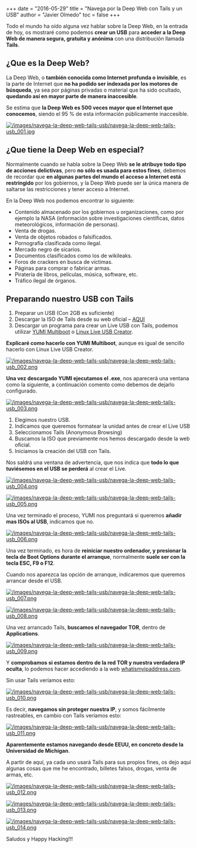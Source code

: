 +++
date = "2016-05-29"
title = "Navega por la Deep Web con Tails y un USB"
author = "Javier Olmedo"
toc = false
+++

Todo el mundo ha oído alguna vez hablar sobre la Deep Web, en la entrada de hoy, os mostraré como podemos **crear un USB** para **acceder a la Deep Web de manera segura, gratuita y anónima** con una distribución llamada **Tails**.

## ¿Que es la Deep Web?

La Deep Web, o **también conocida como Internet profunda o invisible**, es la parte de Internet que **no ha podido ser indexada por los motores de búsqueda**, ya sea por páginas privadas o material que ha sido ocultado, **quedando así en mayor parte de manera inaccesible**.

Se estima que **la Deep Web es 500 veces mayor que el Internet que conocemos**, siendo el 95 % de esta información públicamente inaccesible.

[![/images/navega-la-deep-web-tails-usb/navega-la-deep-web-tails-usb_001.jpg](/images/navega-la-deep-web-tails-usb/navega-la-deep-web-tails-usb_001.jpg)](/images/navega-la-deep-web-tails-usb/navega-la-deep-web-tails-usb_001.jpg)

## ¿Que tiene la Deep Web en especial?

Normalmente cuando se habla sobre la Deep Web **se le atribuye todo tipo de acciones delictivas**, pero **no sólo es usada para estos fines**, debemos de recordar que **en algunas partes del mundo el acceso a Internet está restringido** por los gobiernos, y la Deep Web puede ser la única manera de saltarse las restricciones y tener acceso a Internet.

En la Deep Web nos podemos encontrar lo siguiente:

- Contenido almacenado por los gobiernos u organizaciones, como por ejemplo la NASA (información sobre investigaciones científicas, datos meteorológicos, información de personas).
- Venta de drogas.
- Venta de objetos robados o falsificados.
- Pornografía clasificada como ilegal.
- Mercado negro de sicarios.
- Documentos clasificados como los de wikileaks.
- Foros de crackers en busca de víctimas.
- Páginas para comprar o fabricar armas.
- Piratería de libros, películas, música, software, etc.
- Tráfico ilegal de órganos.

## Preparando nuestro USB con Tails

1. Preparar un USB (Con 2GB es suficiente)
2. Descargar la ISO de Tails desde su web oficial – [AQUI](https://tails.net/index.en.html)
3. Descargar un programa para crear un Live USB con Tails, podemos utilizar [YUMI Multiboot](https://pendrivelinux.com/yumi-multiboot-usb-creator/) o [Linux Live USB Creator](http://www.linuxliveusb.com/).

**Explicaré como hacerlo con YUMI Multiboot**, aunque es igual de sencillo hacerlo con Linux Live USB Creator.

[![/images/navega-la-deep-web-tails-usb/navega-la-deep-web-tails-usb_002.png](/images/navega-la-deep-web-tails-usb/navega-la-deep-web-tails-usb_002.png)](/images/navega-la-deep-web-tails-usb/navega-la-deep-web-tails-usb_002.png)

**Una vez descargado YUMI ejecutamos el .exe**, nos aparecerá una ventana como la siguiente, a continuación comento como debemos de dejarlo configurado.

[![/images/navega-la-deep-web-tails-usb/navega-la-deep-web-tails-usb_003.png](/images/navega-la-deep-web-tails-usb/navega-la-deep-web-tails-usb_003.png)](/images/navega-la-deep-web-tails-usb/navega-la-deep-web-tails-usb_003.png)

1. Elegimos nuestro USB.
2. Indicamos que queremos formatear la unidad antes de crear el Live USB
3. Seleccionamos Tails (Anonymous Browsing)
4. Buscamos la ISO que previamente nos hemos descargado desde la web oficial.
5. Iniciamos la creación del USB con Tails.

Nos saldrá una ventana de advertencia, que nos indica que **todo lo que tuviésemos en el USB se perderá** al crear el Live.

[![/images/navega-la-deep-web-tails-usb/navega-la-deep-web-tails-usb_004.png](/images/navega-la-deep-web-tails-usb/navega-la-deep-web-tails-usb_004.png)](/images/navega-la-deep-web-tails-usb/navega-la-deep-web-tails-usb_004.png)

[![/images/navega-la-deep-web-tails-usb/navega-la-deep-web-tails-usb_005.png](/images/navega-la-deep-web-tails-usb/navega-la-deep-web-tails-usb_005.png)](/images/navega-la-deep-web-tails-usb/navega-la-deep-web-tails-usb_005.png)

Una vez terminado el proceso, YUMI nos preguntará si queremos **añadir mas ISOs al USB**, indicamos que no.

[![/images/navega-la-deep-web-tails-usb/navega-la-deep-web-tails-usb_006.png](/images/navega-la-deep-web-tails-usb/navega-la-deep-web-tails-usb_006.png)](/images/navega-la-deep-web-tails-usb/navega-la-deep-web-tails-usb_006.png)

Una vez terminado, es hora de **reiniciar nuestro ordenador, y presionar la tecla de Boot Options durante el arranque**, normalmente **suele ser con la tecla ESC, F9 o F12**.

Cuando nos aparezca las opción de arranque, indicaremos que queremos arrancar desde el USB.

[![/images/navega-la-deep-web-tails-usb/navega-la-deep-web-tails-usb_007.png](/images/navega-la-deep-web-tails-usb/navega-la-deep-web-tails-usb_007.png)](/images/navega-la-deep-web-tails-usb/navega-la-deep-web-tails-usb_007.png)

[![/images/navega-la-deep-web-tails-usb/navega-la-deep-web-tails-usb_008.png](/images/navega-la-deep-web-tails-usb/navega-la-deep-web-tails-usb_008.png)](/images/navega-la-deep-web-tails-usb/navega-la-deep-web-tails-usb_008.png)

Una vez arrancado Tails, **buscamos el navegador TOR**, dentro de **Applications**.

[![/images/navega-la-deep-web-tails-usb/navega-la-deep-web-tails-usb_009.png](/images/navega-la-deep-web-tails-usb/navega-la-deep-web-tails-usb_009.png)](/images/navega-la-deep-web-tails-usb/navega-la-deep-web-tails-usb_009.png)

Y **comprobamos si estamos dentro de la red TOR y nuestra verdadera IP oculta**, lo podemos hacer accediendo a la web [whatismyipaddress.com](https://whatismyipaddress.com/).

Sin usar Tails veríamos esto:

[![/images/navega-la-deep-web-tails-usb/navega-la-deep-web-tails-usb_010.png](/images/navega-la-deep-web-tails-usb/navega-la-deep-web-tails-usb_010.png)](/images/navega-la-deep-web-tails-usb/navega-la-deep-web-tails-usb_010.png)

Es decir, **navegamos sin proteger nuestra IP**, y somos fácilmente rastreables, en cambio con Tails veríamos esto:

[![/images/navega-la-deep-web-tails-usb/navega-la-deep-web-tails-usb_011.png](/images/navega-la-deep-web-tails-usb/navega-la-deep-web-tails-usb_011.png)](/images/navega-la-deep-web-tails-usb/navega-la-deep-web-tails-usb_011.png)

**Aparentemente estamos navegando desde EEUU, en concreto desde la Universidad de Michigan**.

A partir de aquí, ya cada uno usará Tails para sus propios fines, os dejo aquí algunas cosas que me he encontrado, billetes falsos, drogas, venta de armas, etc.

[![/images/navega-la-deep-web-tails-usb/navega-la-deep-web-tails-usb_012.png](/images/navega-la-deep-web-tails-usb/navega-la-deep-web-tails-usb_012.png)](/images/navega-la-deep-web-tails-usb/navega-la-deep-web-tails-usb_012.png)

[![/images/navega-la-deep-web-tails-usb/navega-la-deep-web-tails-usb_013.png](/images/navega-la-deep-web-tails-usb/navega-la-deep-web-tails-usb_013.png)](/images/navega-la-deep-web-tails-usb/navega-la-deep-web-tails-usb_013.png)

[![/images/navega-la-deep-web-tails-usb/navega-la-deep-web-tails-usb_014.png](/images/navega-la-deep-web-tails-usb/navega-la-deep-web-tails-usb_014.png)](/images/navega-la-deep-web-tails-usb/navega-la-deep-web-tails-usb_014.png)

Saludos y Happy Hacking!!!